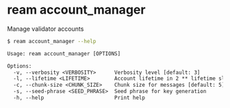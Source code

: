 # ream account_manager

Manage validator accounts

```bash
$ ream account_manager --help
```
```txt
Usage: ream account_manager [OPTIONS]

Options:
  -v, --verbosity <VERBOSITY>      Verbosity level [default: 3]
  -l, --lifetime <LIFETIME>        Account lifetime in 2 ** lifetime slots [default: 28]
  -c, --chunk-size <CHUNK_SIZE>    Chunk size for messages [default: 5]
  -s, --seed-phrase <SEED_PHRASE>  Seed phrase for key generation
  -h, --help                       Print help
```
